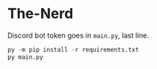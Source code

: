 # The-Nerd

Discord bot token goes in `main.py`, last line. 

```py
py -m pip install -r requirements.txt
py main.py
```
